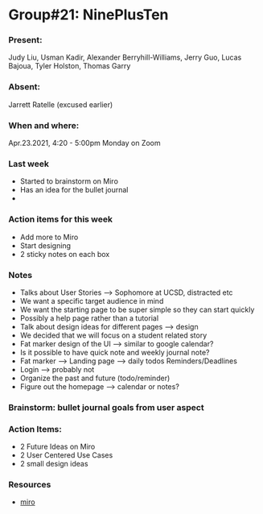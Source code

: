 # Group#21: NinePlusTen

### Present:

Judy Liu, Usman Kadir, Alexander Berryhill-Williams, Jerry Guo, Lucas Bajoua, Tyler Holston, Thomas Garry

### Absent:

Jarrett Ratelle (excused earlier)

### When and where:

Apr.23.2021, 4:20 - 5:00pm Monday on Zoom

### Last week

- Started to brainstorm on Miro
- Has an idea for the bullet journal
-

### Action items for this week

- Add more to Miro
- Start designing
- 2 sticky notes on each box

### Notes

- Talks about User Stories --> Sophomore at UCSD, distracted etc
- We want a specific target audience in mind
- We want the starting page to be super simple so they can start quickly
- Possibly a help page rather than a tutorial
- Talk about design ideas for different pages --> design
- We decided that we will focus on a student related story
- Fat marker design of the UI --> similar to google calendar?
- Is it possible to have quick note and weekly journal note?
- Fat marker --> Landing page --> daily todos Reminders/Deadlines
- Login --> probably not
- Organize the past and future (todo/reminder)
- Figure out the homepage --> calendar or notes?

### Brainstorm: bullet journal goals from user aspect

### Action Items:

- 2 Future Ideas on Miro
- 2 User Centered Use Cases
- 2 small design ideas

### Resources

- [miro](https://miro.com/app/board/o9J_lJdxiAU=/)

